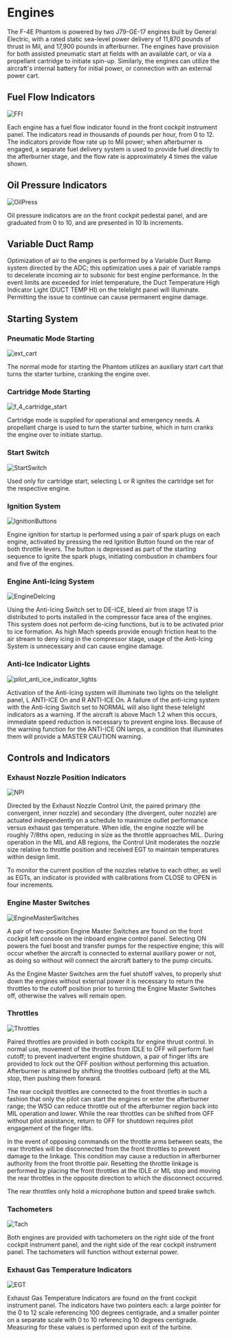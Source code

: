 # Engines

The F-4E Phantom is powered by two J79-GE-17 engines built by General Electric,
with a rated static sea-level power delivery of 11,870 pounds of thrust in Mil,
and 17,900 pounds in afterburner. The engines have provision for both assisted
pneumatic start at fields with an available cart, or via a propellant cartridge
to initiate spin-up. Similarly, the engines can utilize the aircraft's internal
battery for initial power, or connection with an external power cart.

## Fuel Flow Indicators

![FFI](../../img/FFI.jpg)

Each engine has a fuel flow indicator found in the front cockpit instrument
panel. The indicators read in thousands of pounds per hour, from 0 to 12. The
indicators provide flow rate up to Mil power; when afterburner is engaged, a
separate fuel delivery system is used to provide fuel directly to the
afterburner stage, and the flow rate is approximately 4 times the value shown.

## Oil Pressure Indicators

![OilPress](../../img/OilPress.jpg)

Oil pressure indicators are on the front cockpit pedestal panel, and are
graduated from 0 to 10, and are presented in 10 lb increments.

## Variable Duct Ramp

Optimization of air to the engines is performed by a Variable Duct Ramp system
directed by the ADC; this optimization uses a pair of variable ramps to
decelerate incoming air to subsonic for best engine performance. In the event
limits are exceeded for inlet temperature, the Duct Temperature High Indicator
Light (DUCT TEMP HI) on the telelight panel will illuminate. Permitting the
issue to continue can cause permanent engine damage.

## Starting System

### Pneumatic Mode Starting

![ext_cart](../../img/ext_ground_cart.jpg)

The normal mode for starting the Phantom utilizes an auxiliary start cart that
turns the starter turbine, cranking the engine over.

### Cartridge Mode Starting

![f_4_cartridge_start](../../img/f_4_cartridge_start.jpg)

Cartridge mode is supplied for operational and emergency needs. A propellant
charge is used to turn the starter turbine, which in turn cranks the engine over
to initiate startup.

### Start Switch

![StartSwitch](../../img/pilot_start_switch.jpg)

Used only for cartridge start, selecting L or R ignites the cartridge set for
the respective engine.

### Ignition System

![IgnitionButtons](../../img/pilot_ignition_system.jpg)

Engine ignition for startup is performed using a pair of spark plugs on each
engine, activated by pressing the red Ignition Button found on the rear of both
throttle levers. The button is depressed as part of the starting sequence to
ignite the spark plugs, initiating combustion in chambers four and five of the
engines.

### Engine Anti-Icing System

![EngineDeIcing](../../img/pilot_engine_de_ice.jpg)

Using the Anti-Icing Switch set to DE-ICE, bleed air from stage 17 is
distributed to ports installed in the compressor face area of the engines. This
system does not perform de-icing functions, but is to be activated prior to ice
formation. As high Mach speeds provide enough friction heat to the air stream to
deny icing in the compressor stage, usage of the Anti-Icing System is
unnecessary and can cause engine damage.

### Anti-Ice Indicator Lights

![pilot_anti_ice_indicator_lights](../../img/pilot_anti_ice_indicators.jpg)

Activation of the Anti-Icing system will illuminate two lights on the telelight
panel, L ANTI-ICE On and R ANTI-ICE On. A failure of the anti-icing system with
the Anti-Icing Switch set to NORMAL will also light these telelight indicators
as a warning. If the aircraft is above Mach 1.2 when this occurs, immediate
speed reduction is necessary to prevent engine loss. Because of the warning
function for the ANTI-ICE ON lamps, a condition that illuminates them will
provide a MASTER CAUTION warning.

## Controls and Indicators

### Exhaust Nozzle Position Indicators

![NPI](../../img/NPI.jpg)

Directed by the Exhaust Nozzle Control Unit, the paired primary (the convergent,
inner nozzle) and secondary (the divergent, outer nozzle) are actuated
independently on a schedule to maximize outlet performance versus exhaust gas
temperature. When idle, the engine nozzle will be roughly 7/8ths open, reducing
in size as the throttle approaches MIL. During operation in the MIL and AB
regions, the Control Unit moderates the nozzle size relative to throttle
position and received EGT to maintain temperatures within design limit.

To monitor the current position of the nozzles relative to each other, as well
as EGTs, an indicator is provided with calibrations from CLOSE to OPEN in four
increments.

### Engine Master Switches

![EngineMasterSwitches](../../img/pilot_engine_master_switches.jpg)

A pair of two-position Engine Master Switches are found on the front cockpit
left console on the inboard engine control panel. Selecting ON powers the fuel
boost and transfer pumps for the respective engine; this will occur whether the
aircraft is connected to external auxiliary power or not, as doing so without
will connect the aircraft battery to the pump circuits.

As the Engine Master Switches arm the fuel shutoff valves, to properly shut down
the engines without external power it is necessary to return the throttles to
the cutoff position prior to turning the Engine Master Switches off, otherwise
the valves will remain open.

### Throttles

![Throttles](../../img/pilot_throttles.jpg)

Paired throttles are provided in both cockpits for engine thrust control. In
normal use, movement of the throttles from IDLE to OFF will perform fuel cutoff;
to prevent inadvertent engine shutdown, a pair of finger lifts are provided to
lock out the OFF position without performing this actuation. Afterburner is
attained by shifting the throttles outboard (left) at the MIL stop, then pushing
them forward.

The rear cockpit throttles are connected to the front throttles in such a
fashion that only the pilot can start the engines or enter the afterburner
range; the WSO can reduce throttle out of the afterburner region back into MIL
operation and lower. While the rear throttles can be shifted from OFF without
pilot assistance, return to OFF for shutdown requires pilot engagement of the
finger lifts.

In the event of opposing commands on the throttle arms between seats, the rear
throttles will be disconnected from the front throttles to prevent damage to the
linkage. This condition may cause a reduction in afterburner authority from the
front throttle pair. Resetting the throttle linkage is performed by placing the
front throttles at the IDLE or MIL stop and moving the rear throttles in the
opposite direction to which the disconnect occurred.

The rear throttles only hold a microphone button and speed brake switch.

### Tachometers

![Tach](../../img/Tach.jpg)

Both engines are provided with tachometers on the right side of the front
cockpit instrument panel, and the right side of the rear cockpit instrument
panel. The tachometers will function without external power.

### Exhaust Gas Temperature Indicators

![EGT](../../img/EGT.jpg)

Exhaust Gas Temperature Indicators are found on the front cockpit instrument
panel. The indicators have two pointers each: a large pointer for the 0 to 12
scale referencing 100 degrees centigrade, and a smaller pointer on a separate
scale with 0 to 10 referencing 10 degrees centigrade. Measuring for these values
is performed upon exit of the turbine.
